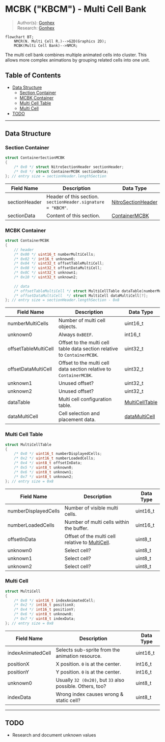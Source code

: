# MCBK ("KBCM") - Multi Cell Bank
> Author(s): [Gonhex](https://github.com/Gonhex) <br />
> Research: [Gonhex](https://github.com/Gonhex)

```mermaid
flowchart BT;
    NMCR(N. Multi Cell R.)-->G2D(Graphics 2D);
    MCBK(Multi Cell Bank)-->NMCR;
```
The multi cell bank combines multiple animated cells into cluster. This allows more complex animations by grouping related cells into one unit. 

## Table of Contents
* [Data Structure](#data-structure)
  * [Section Container](#section-container)
  * [MCBK Container](#mcbk-container)
  * [Multi Cell Table](#multi-cell-table)
  * [Multi Cell](#multi-cell)
* [TODO](#todo)

---
## Data Structure

### Section Container
```c
struct ContainerSectionMCBK
{
    /* 0x0 */ struct NitroSectionHeader sectionHeader;
    /* 0x8 */ struct ContainerMCBK sectionData;
}; // entry size = sectionHeader.lengthSection
```
| Field Name     | Description                                                                             | Data Type    |
|----------------|-----------------------------------------------------------------------------------------|--------------|
| sectionHeader  | Header of this section. `sectionHeader.signature = "KBCM"`.   | [NitroSectionHeader](../nitro_overview.md#nitro-section-header) |
| sectionData    | Content of this section.                                                                | [ContainerMCBK](#mcbk-container) |

### MCBK Container
```c
struct ContainerMCBK
{
    // header
    /* 0x00 */ uint16_t numberMultiCells;
    /* 0x02 */ int16_t unknown0;
    /* 0x04 */ uint32_t offsetTableMultiCell;
    /* 0x08 */ uint32_t offsetDataMultiCell;
    /* 0x0C */ uint32_t unknown1;
    /* 0x10 */ uint32_t unknown2;
    
    // data
    /* offsetTableMultiCell */ struct MultiCellTable dataTable[numberMulticells];
    /* offsetDataMultiCell  */ struct MultiCell dataMultiCell[?];
}; // entry size = sectionHeader.lengthSection - 0x8
```
| Field Name           | Description                                                                             | Data Type |
|----------------------|-----------------------------------------------------------------------------------------|-----------|
| numberMultiCells     | Number of multi cell objects.                                                           | uint16_t  |
| unknown0             | Always `0xBEEF`.                                                                        | int16_t   |
| offsetTableMultiCell | Offset to the multi cell table data section relative to `ContainerMCBK`.                | uint32_t  |
| offsetDataMultiCell  | Offset to the multi cell data section relative to `ContainerMCBK`.                      | uint32_t  |
| unknown1             | Unused offset?                                                                          | uint32_t  |
| unknown2             | Unused offset?                                                                          | uint32_t  |
| dataTable            | Multi cell configuration table.                                                         | [MultiCellTable](#multi-cell-table) |
| dataMultiCell        | Cell selection and placement data.                                                      | [dataMultiCell](#multi-cell) |

### Multi Cell Table
```c
struct MultiCellTable
{
    /* 0x0 */ uint16_t numberDisplayedCells;
    /* 0x2 */ uint16_t numberLoadedCells;
    /* 0x4 */ uint8_t offsetInData;
    /* 0x5 */ uint8_t unknown0;
    /* 0x6 */ uint8_t unknown1;
    /* 0x7 */ uint8_t unknown2;
}; // entry size = 0x8
```
| Field Name           | Description                                                                             | Data Type |
|----------------------|-----------------------------------------------------------------------------------------|-----------|
| numberDisplayedCells | Number of visible multi cells.                                                          | uint16_t  |
| numberLoadedCells    | Number of multi cells within the buffer.                                                | uint16_t  |
| offsetInData         | Offset of the multi cell relative to [MultiCell](#multi-cell).                          | uint8_t   |
| unknown0             | Select cell?                                                                            | uint8_t   |
| unknown1             | Select cell?                                                                            | uint8_t   |
| unknown2             | Select cell?                                                                            | uint8_t   |

### Multi Cell
```c
struct MultiCell
{
    /* 0x0 */ uint16_t indexAnimatedCell;
    /* 0x2 */ int16_t positionX;
    /* 0x4 */ int16_t positionY;
    /* 0x6 */ uint8_t unknown0;
    /* 0x7 */ uint8_t indexData;
}; // entry size = 0x8
```
| Field Name        | Description                                                                             | Data Type |
|-------------------|-----------------------------------------------------------------------------------------|-----------|
| indexAnimatedCell | Selects sub-sprite from the animation resource.                                         | uint16_t  |
| positionX         | X position. `0` is at the center.                                                       | int16_t   |
| positionY         | Y position. `0` is at the center.                                                       | int16_t   |
| unknown0          | Usually `32 (0x20)`, but `33` also possible. Others, too?                               | uint8_t   |
| indexData         | Wrong index causes wrong & static cell?                                                 | uint8_t   |

---
## TODO
* Research and document unknown values
